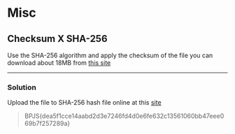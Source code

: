 # Misc

## Checksum X SHA-256

Use the SHA-256 algorithm and apply the checksum of the file you can download about 18MB from [this site](https://github.com/progit/progit2/releases/download/2.1.404/progit.pdf)

---

### Solution

Upload the file to SHA-256 hash file online at this [site](https://emn178.github.io/online-tools/sha256_checksum.html)

>BPJS{dea5f1cce14aabd2d3e7246fd4d0e6fe632c13561060bb47eee069b7f257289a}
